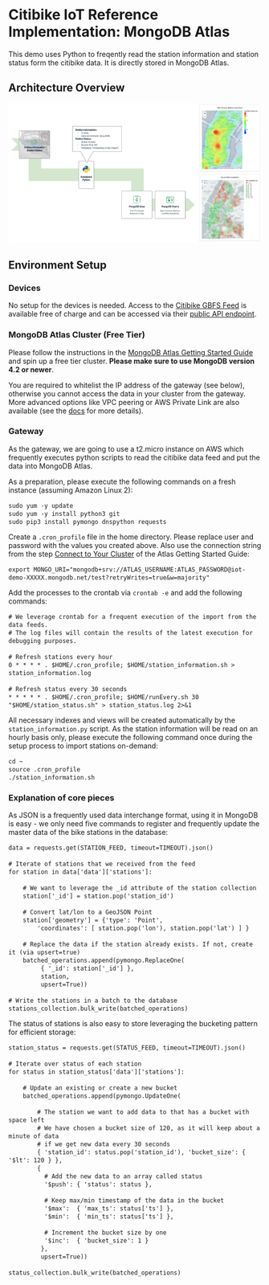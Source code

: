 # Citibike IoT Reference Implementation: MongoDB Atlas

This demo uses Python to freqently read the station information and station status form the citibike data. It is directly stored in MongoDB Atlas.

## Architecture Overview

![](implementation_overview.png)

## Environment Setup

### Devices
No setup for the devices is needed. Access to the [Citibike GBFS Feed](https://www.citibikenyc.com/system-data) is available free of charge and can be accessed via their [public API endpoint](http://gbfs.citibikenyc.com/gbfs/gbfs.json).

### MongoDB Atlas Cluster (Free Tier)
Please follow the instructions in the [MongoDB Atlas Getting Started Guide](https://docs.atlas.mongodb.com/getting-started/) and spin up a free tier cluster. **Please make sure to use MongoDB version 4.2 or newer**. 

You are required to whitelist the IP address of the gateway (see below), otherwise you cannot access the data in your cluster from the gateway. More advanced options like VPC peering or AWS Private Link are also available (see the [docs](https://docs.atlas.mongodb.com/setup-cluster-security/) for more details).

### Gateway 
As the gateway, we are going to use a t2.micro instance on AWS which frequently executes python scripts to read the citibike data feed and put the data into MongoDB Atlas.

As a preparation, please execute the following commands on a fresh instance (assuming Amazon Linux 2):
```
sudo yum -y update
sudo yum -y install python3 git
sudo pip3 install pymongo dnspython requests
```

Create a `.cron_profile` file in the home directory. Please replace user and password with the values you created above. Also use the connection string from the step [Connect to Your Cluster](https://docs.atlas.mongodb.com/tutorial/connect-to-your-cluster/) of the Atlas Getting Started Guide:
```
export MONGO_URI="mongodb+srv://ATLAS_USERNAME:ATLAS_PASSWORD@iot-demo-XXXXX.mongodb.net/test?retryWrites=true&w=majority"
```

Add the processes to the crontab via `crontab -e` and add the following commands:
```
# We leverage crontab for a frequent execution of the import from the data feeds.
# The log files will contain the results of the latest execution for debugging purposes.

# Refresh stations every hour
0 * * * * . $HOME/.cron_profile; $HOME/station_information.sh > station_information.log

# Refresh status every 30 seconds
* * * * * . $HOME/.cron_profile; $HOME/runEvery.sh 30 "$HOME/station_status.sh" > station_status.log 2>&1
```

All necessary indexes and views will be created automatically by the `station_information.py` script. As the station information will be read on an hourly basis only, please execute the following command once during the setup process to import stations on-demand:
```
cd ~
source .cron_profile
./station_information.sh
```

### Explanation of core pieces

As JSON is a frequently used data interchange format, using it in MongoDB is easy - we only need five commands to register and frequently update the master data of the bike stations in the database:
```
data = requests.get(STATION_FEED, timeout=TIMEOUT).json()

# Iterate of stations that we received from the feed
for station in data['data']['stations']:

	# We want to leverage the _id attribute of the station collection
    station['_id'] = station.pop('station_id')

    # Convert lat/lon to a GeoJSON Point
    station['geometry'] = {'type': 'Point', 
        'coordinates': [ station.pop('lon'), station.pop('lat') ] }

    # Replace the data if the station already exists. If not, create it (via upsert=true)
    batched_operations.append(pymongo.ReplaceOne(
         { '_id': station['_id'] },
         station,
         upsert=True))

# Write the stations in a batch to the database
stations_collection.bulk_write(batched_operations)
```

The status of stations is also easy to store leveraging the bucketing pattern for efficient storage:
```
station_status = requests.get(STATUS_FEED, timeout=TIMEOUT).json()

# Iterate over status of each station
for status in station_status['data']['stations']:

	# Update an existing or create a new bucket
    batched_operations.append(pymongo.UpdateOne(
    	
    	# The station we want to add data to that has a bucket with space left
    	# We have chosen a bucket size of 120, as it will keep about a minute of data
    	# if we get new data every 30 seconds
        { 'station_id': status.pop('station_id'), 'bucket_size': { '$lt': 120 } },
        {
          # Add the new data to an array called status
          '$push': { 'status': status },

          # Keep max/min timestamp of the data in the bucket
          '$max':  { 'max_ts': status['ts'] },
          '$min':  { 'min_ts': status['ts'] },

          # Increment the bucket size by one
          '$inc':  { 'bucket_size': 1 }
         },
         upsert=True))

status_collection.bulk_write(batched_operations)
```
